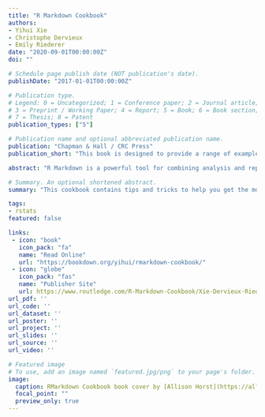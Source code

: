```yaml
---
title: "R Markdown Cookbook"
authors:
- Yihui Xie
- Christophe Dervieux 
- Emily Riederer
date: "2020-09-01T00:00:00Z"
doi: ""

# Schedule page publish date (NOT publication's date).
publishDate: "2017-01-01T00:00:00Z"

# Publication type.
# Legend: 0 = Uncategorized; 1 = Conference paper; 2 = Journal article;
# 3 = Preprint / Working Paper; 4 = Report; 5 = Book; 6 = Book section;
# 7 = Thesis; 8 = Patent
publication_types: ["5"]

# Publication name and optional abbreviated publication name.
publication: "Chapman & Hall / CRC Press"
publication_short: "This book is designed to provide a range of examples of how to extend the functionality of your R Markdown documents. As a cookbook, this guide is recommended to new or intermediate R Markdown users who desire to enhance the efficiency of using R Markdown and also explore the power of R Markdown."

abstract: "R Markdown is a powerful tool for combining analysis and reporting into the single document in the spirit of literate programming and reproducible research. Since the birth of the rmarkdown package in early 2014, R Markdown has grown substantially from a package that supports a few output formats (such as HTML, PDF, and Word) to an extensive and diverse ecosystem that enables the creation of books, blogs, scientific articles, websites, and more. Due to its rapid success, this ecosystem is hard to learn completely meaning that R Markdown users, from novices to advanced users, likely do not know all that these packages have to offer. The R Markdown Cookbook confronts this gap by showcasing short, practical examples of wide-ranging tips and tricks to get the most out of these tools."

# Summary. An optional shortened abstract.
summary: "This cookbook contains tips and tricks to help you get the most out of R Markdown. Topics include the automated generation of content (diagrams, text), customizing format (Pandoc, HTML, and LaTeX templates), workflow improvements (modularizing child documents, cross-referencing code chunks, chunk caching), modifying rendering behavior with hooks, and using alternative language engines."

tags:
- rstats
featured: false

links:
 - icon: "book"
   icon_pack: "fa"
   name: "Read Online"
   url: "https://bookdown.org/yihui/rmarkdown-cookbook/"
 - icon: "globe"
   icon_pack: "fas"
   name: "Publisher Site"
   url: https://www.routledge.com/R-Markdown-Cookbook/Xie-Dervieux-Riederer/p/book/9780367563820
url_pdf: ''
url_code: ''
url_dataset: ''
url_poster: ''
url_project: ''
url_slides: ''
url_source: ''
url_video: ''

# Featured image
# To use, add an image named `featured.jpg/png` to your page's folder. 
image:
  caption: RMarkdown Cookbook book cover by [Allison Horst](https://allisonhorst.github.io/)
  focal_point: ""
  preview_only: true
---
```


